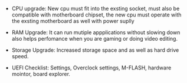 

- CPU upgrade:
  New cpu must fit into the exsting socket, must also be compatible with motherboard chipset, the new cpu must operate with the exsting motherboard as well with power suplly
  
- RAM Upgrade: It can run mutiple appplications without slowing down also helps perfomance when you are gaming or doing video editing. 
  
- Storage Upgrade:
   Increased storage space and as well as hard drive speed.
  
- UEFI Checklist: Settings, Overclock settings, M-FLASH, hardware mointor, board explorer. 
    
